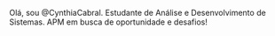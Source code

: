 Olá, sou @CynthiaCabral.
Estudante de Análise e Desenvolvimento de Sistemas.
APM em busca de oportunidade e desafios!
